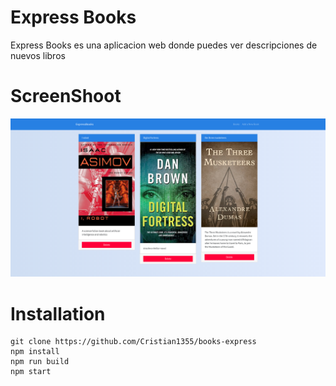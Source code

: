 # Express Books

Express Books es una aplicacion web donde puedes ver descripciones de nuevos libros

# ScreenShoot

![Express Books](docs/screenshot.png)

# Installation

```shell
git clone https://github.com/Cristian1355/books-express
npm install
npm run build
npm start
